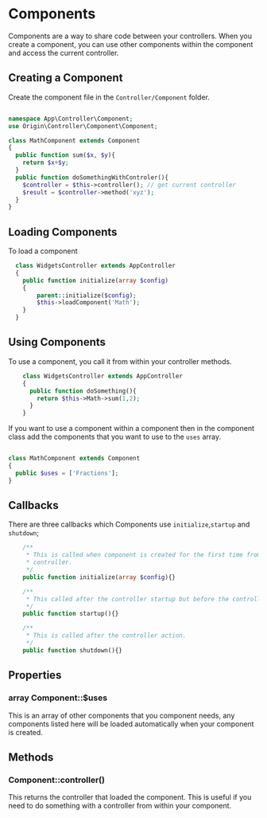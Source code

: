 # Components

Components are a way to share code between your controllers. When you create a component, you can use other components within the component and access the current controller.

## Creating a Component

Create the component file in the `Controller/Component` folder.

````php

namespace App\Controller\Component;
use Origin\Controller\Component\Component;

class MathComponent extends Component
{
  public function sum($x, $y){
    return $x+$y;
  }
  public function doSomethingWithControler(){
    $controller = $this->controller(); // get current controller
    $result = $controller->method('xyz');
  }
}

````
## Loading Components

To load a component

````php
  class WidgetsController extends AppController
  {
    public function initialize(array $config)
    {
        parent::initialize($config);
        $this->loadComponent('Math');
    }
  }

````
## Using Components

 To use a component, you call it from within your controller methods.

````php
    class WidgetsController extends AppController
    {
      public function doSomething(){
        return $this->Math->sum(1,2);
      }
    }

````

If you want to use a component within a component then in the component class add the components that you
want to use to the `uses` array.

````php

class MathComponent extends Component
{
  public $uses = ['Fractions'];
}

````

## Callbacks 

There are three callbacks which Components use `initialize`,`startup` and `shutdown`;

````php
    /**
     * This is called when component is created for the first time from the
     * controller.
     */
    public function initialize(array $config){}

    /**
     * This called after the controller startup but before the controller action.
     */
    public function startup(){}

    /**
     * This is called after the controller action.
     */
    public function shutdown(){}
````
## Properties

### array Component::$uses

This is an array of other components that you component needs, any components listed here will be loaded automatically when your component is created.

## Methods

### Component::controller()

This returns the controller that loaded the component. This is useful if you need to do something with a controller from within your component.